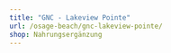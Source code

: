 ```yaml
---
title: "GNC - Lakeview Pointe"
url: /osage-beach/gnc-lakeview-pointe/
shop: Nahrungsergänzung
---
```

